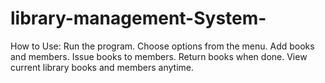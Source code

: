 # library-management-System-
How to Use: Run the program.  Choose options from the menu.  Add books and members.  Issue books to members.  Return books when done.  View current library books and members anytime.
